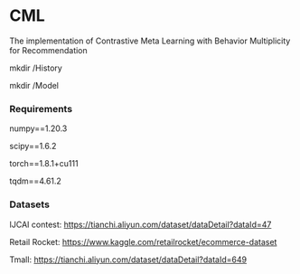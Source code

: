 # CML
The implementation of Contrastive Meta Learning with Behavior Multiplicity for Recommendation

mkdir /History

mkdir /Model

### Requirements
numpy==1.20.3

scipy==1.6.2

torch==1.8.1+cu111

tqdm==4.61.2


### Datasets
IJCAI contest:  https://tianchi.aliyun.com/dataset/dataDetail?dataId=47

Retail Rocket: https://www.kaggle.com/retailrocket/ecommerce-dataset

Tmall:  https://tianchi.aliyun.com/dataset/dataDetail?dataId=649 




